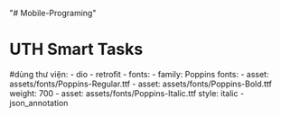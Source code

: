 "# Mobile-Programing" 
# UTH Smart Tasks

#dùng thư viện:
    - dio
    - retrofit
    - fonts:
    - family: Poppins
      fonts:
        - asset: assets/fonts/Poppins-Regular.ttf
        - asset: assets/fonts/Poppins-Bold.ttf
          weight: 700
        - asset: assets/fonts/Poppins-Italic.ttf
          style: italic
    - json_annotation